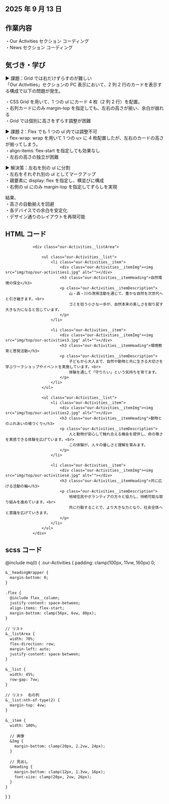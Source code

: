 ## 2025 年 9 月 13 日

## 作業内容

・Our Activities セクション コーディング<br>
・News セクション コーディング

## 気づき・学び

▶ 課題：Grid では右だけずらすのが難しい<br>
「Our Activities」セクションの PC 表示において、2 列 2 行のカードを表示する構成で以下の問題が発生。<br>

・CSS Grid を用いて、1 つの ul にカード 4 枚（2 列 2 行）を配置。<br>
・右列カードにのみ margin-top を指定しても、左右の高さが揃い、余白が崩れる<br>
・Grid では個別に高さをずらす調整が困難<br>

▶ 課題 2：Flex でも 1 つの ul 内では調整不可<br>
・flex-wrap: wrap を用いて 1 つの u> に 4 枚配置したが、左右のカードの高さが揃ってしまう。<br>
・align-items: flex-start を指定しても効果なし<br>
・左右の高さの独立が困難<br>

▶ 解決策：左右を別の ul に分割<br>
・左右をそれぞれ別の ul としてマークアップ<br>
・親要素に display: flex を指定し、横並びに構成<br>
・右側の ul にのみ margin-top を指定してずらしを実現<br>

結果、<br>
・高さの自動揃えを回避<br>
・各デバイスでの余白を安定化<br>
・デザイン通りのレイアウトを再現可能<br>

## HTML コード

                <div class="our-Activities__listArea">

                    <ul class="our-Activities__list">
                        <li class="our-Activities__item">
                            <div class="our-Activities__itemImg"><img src="img/top/our-activities1.jpg" alt=""></div>
                            <h3 class="our-Activities__itemHeading">自然環境の保全</h3>
                            <p class="our-Activities__itemDescription">
                                山・森・川の清掃活動を通じて、豊かな自然を次世代へと引き継ぎます。<br>
                                ゴミを拾う小さな一歩が、自然本来の美しさを取り戻す大きな力になると信じています。
                            </p>
                        </li>

                        <li class="our-Activities__item">
                            <div class="our-Activities__itemImg"><img src="img/top/our-activities3.jpg" alt=""></div>
                            <h3 class="our-Activities__itemHeading">環境教育と啓発活動</h3>
                            <p class="our-Activities__itemDescription">
                                子どもから大人まで、自然や動物と共に生きる大切さを学ぶワークショップやイベントを実施しています。<br>
                                体験を通して「守りたい」という気持ちを育てます。
                            </p>
                        </li>
                    </ul>

                    <ul class="our-Activities__list">
                        <li class="our-Activities__item">
                            <div class="our-Activities__itemImg"><img src="img/top/our-activities2.jpg" alt=""></div>
                            <h3 class="our-Activities__itemHeading">動物とのふれあいの場づくり</h3>
                            <p class="our-Activities__itemDescription">
                                人と動物が安心して触れ合える機会を提供し、命の尊さを実感できる体験を広げています。<br>
                                この体験が、人々の優しさと理解を育みます。
                            </p>
                        </li>

                        <li class="our-Activities__item">
                            <div class="our-Activities__itemImg"><img src="img/top/our-activities4.jpg" alt=""></div>
                            <h3 class="our-Activities__itemHeading">共に広げる活動の輪</h3>
                            <p class="our-Activities__itemDescription">
                                地域住民やボランティアの方々と協力し、持続可能な取り組みを進めています。<br>
                                共に行動することで、より大きな力となり、社会全体へと意識を広げていきます。
                            </p>
                        </li>
                    </ul>
                </div>

## scss コード

@include mq(l) {
.our-Activities {
padding: clamp(100px, 11vw, 160px) 0;

    &__headingWrapper {
      margin-bottom: 0;
    }

    .flex {
      @include flex__column;
      justify-content: space-between;
      align-items: flex-start;
      margin-bottom: clamp(56px, 6vw, 80px);
    }

    // リスト
    &__listArea {
      width: 70%;
      flex-direction: row;
      margin-left: auto;
      justify-content: space-between;
    }

    &__list {
      width: 45%;
      row-gap: 7vw;
    }

    // リスト  右の列
    &__list:nth-of-type(2) {
      margin-top: 4vw;
    }

    &__item {
      width: 100%;

      // 画像
      &Img {
        margin-bottom: clamp(20px, 2.2vw, 24px);
      }

      // 見出し
      &Heading {
        margin-bottom: clamp(12px, 1.3vw, 16px);
        font-size: clamp(20px, 2vw, 26px);
      }
    }

}
}
